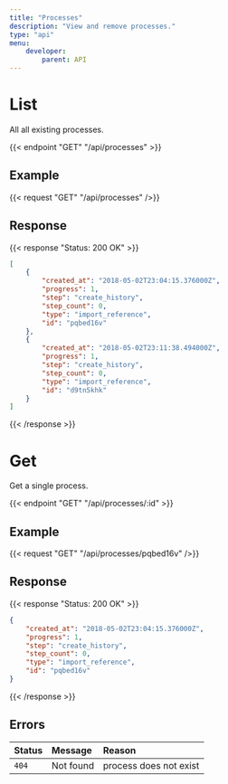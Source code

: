 ```yaml
---
title: "Processes"
description: "View and remove processes."
type: "api"
menu:
    developer:
        parent: API
---
```


# List

All all existing processes.

{{< endpoint "GET" "/api/processes" >}}

## Example

{{< request "GET" "/api/processes" />}}

## Response

{{< response "Status: 200 OK" >}}
```json
[
	{
		"created_at": "2018-05-02T23:04:15.376000Z",
		"progress": 1,
		"step": "create_history",
		"step_count": 0,
		"type": "import_reference",
		"id": "pqbed16v"
	},
	{
		"created_at": "2018-05-02T23:11:38.494000Z",
		"progress": 1,
		"step": "create_history",
		"step_count": 0,
		"type": "import_reference",
		"id": "d9tn5khk"
	}
]
```
{{< /response >}}

# Get

Get a single process.

{{< endpoint "GET" "/api/processes/:id" >}}

## Example

{{< request "GET" "/api/processes/pqbed16v" />}}

## Response

{{< response "Status: 200 OK" >}}
```json
{
	"created_at": "2018-05-02T23:04:15.376000Z",
	"progress": 1,
	"step": "create_history",
	"step_count": 0,
	"type": "import_reference",
	"id": "pqbed16v"
}
```
{{< /response >}}

## Errors

| Status | Message   | Reason                                  |
| :----- | :-------- | :-------------------------------------- |
| `404`  | Not found | process does not exist                  |

